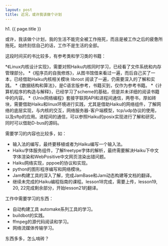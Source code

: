 ```yaml
---
layout: post
title: 近况，或许我该做个计划   
---
```


h1. {{ page.title }}

或许，我该做个计划，我的生活不能完全被工作拖死，而且是被工作之后的疲惫所拖死。始终刻信自己的话，工作不是生活的全部。

这段时间买的书比较多，有参考类和学习类的书籍：

*《Linux内核设计实现》，需要对照Haiku内核同时学习，已经看了文件系统和内存管理部分。
*《程序员的自我修炼》，从图书馆借来看过一遍，而后自己买了一本，已经借助Haiku内核相关模块 libroot 阅读了一遍，仍需要深入的了解和实践。
*《数据结构和算法》，是C语言版参考，书籍买到，仅作为参考书籍。
*《计算机程序的构造与解释》，已经学习了scheme的基础，但是并未详细的阅读书籍中的内容。
*《Unix网络编程》套接字联网API和进程间通信，两卷书，厚如砖块，需要借助Haiku和linux环境进行实践，尤其是借助Haiku的网络组件，了解网络的底层实现，与内核的交互，网络服务器-客户端模型，tcp/udp协议的使用，以及sftp的应用。进程间的通信，可以参照Haiku的posix实现进行了解和研究，同时可以借助D-bus的源码。

需要学习的内容也比较多，如：

* 输入法的编写，最终要移植或者为Haiku编写一个输入法。
* Haiku字体服务组件，了解freetype字体的解析，最终需要解决Haiku下中文字体渲染和WebPositive中文网页渲染出错问题。
* Haiku网络实现，pppoe的协议和实现。
* python的图形程序编写和网络模块。
* Jam构建工具的深入了解，完成JamBase和Jam动态构建等文档的翻译。
* 继续未完成的Haiku编程指南的课程。lesson18完成，需要上传，lesson19, 20, 22完成剩余部分，开始lesson21的翻译。

工作中需要学习的东西：

* 自动构建工具 automake系列工具的学习。
* buildbot的实践。
* ffmpeg的源代码阅读和学习。
* 网络流媒体传输学习。

东西多多，怎么啃砖？